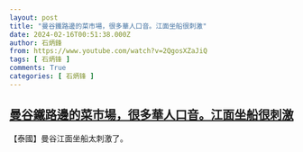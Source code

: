 ```yaml
---
layout: post
title: "曼谷鐵路邊的菜市場，很多華人口音。江面坐船很刺激"
date: 2024-02-16T00:51:38.000Z
author: 石炳鋒
from: https://www.youtube.com/watch?v=2QgosXZaJiQ
tags: [ 石炳锋 ]
comments: True
categories: [ 石炳锋 ]
---
```

<!--1708044698000-->
[曼谷鐵路邊的菜市場，很多華人口音。江面坐船很刺激](https://www.youtube.com/watch?v=2QgosXZaJiQ)
------

<div>
【泰國】曼谷江面坐船太刺激了。
</div>
